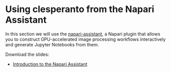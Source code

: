 # Using clesperanto from the Napari Assistant

In this section we will use the [napari-assistant](https://github.com/haesleinhuepf/napari-assistant), a Napari plugin that allows you to construct GPU-accelerated image processing workflows interactively and generate Jupyter Notebooks from them.

Download the slides:
* [Introduction to the Napari Assistant](https://github.com/BiAPoL/PoL-BioImage-Analysis-TS-GPU-Accelerated-Image-Analysis/tree/main/docs/23_clesperanto_assistant/Intro_Napari_Assistant.pdf)
